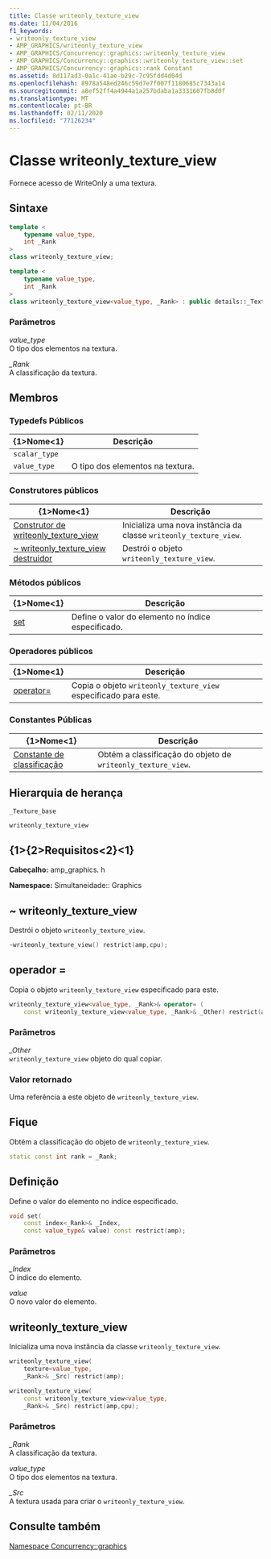 ```yaml
---
title: Classe writeonly_texture_view
ms.date: 11/04/2016
f1_keywords:
- writeonly_texture_view
- AMP_GRAPHICS/writeonly_texture_view
- AMP_GRAPHICS/Concurrency::graphics::writeonly_texture_view
- AMP_GRAPHICS/Concurrency::graphics::writeonly_texture_view::set
- AMP_GRAPHICS/Concurrency::graphics::rank Constant
ms.assetid: 8d117ad3-0a1c-41ae-b29c-7c95fdd4d04d
ms.openlocfilehash: 8978a548ed246c59d7e7f007f1180685c7343a14
ms.sourcegitcommit: a8ef52ff4a4944a1a257bdaba1a3331607fb8d0f
ms.translationtype: MT
ms.contentlocale: pt-BR
ms.lasthandoff: 02/11/2020
ms.locfileid: "77126234"
---
```

# <a name="writeonly_texture_view-class"></a>Classe writeonly_texture_view

Fornece acesso de WriteOnly a uma textura.

## <a name="syntax"></a>Sintaxe

```cpp
template <
    typename value_type,
    int _Rank
>
class writeonly_texture_view;

template <
    typename value_type,
    int _Rank
>
class writeonly_texture_view<value_type, _Rank> : public details::_Texture_base<value_type, _Rank>;
```

### <a name="parameters"></a>Parâmetros

*value_type*<br/>
O tipo dos elementos na textura.

*_Rank*<br/>
A classificação da textura.

## <a name="members"></a>Membros

### <a name="public-typedefs"></a>Typedefs Públicos

|{1&gt;Nome&lt;1}|Descrição|
|----------|-----------------|
|`scalar_type`||
|`value_type`|O tipo dos elementos na textura.|

### <a name="public-constructors"></a>Construtores públicos

|{1&gt;Nome&lt;1}|Descrição|
|----------|-----------------|
|[Construtor de writeonly_texture_view](#ctor)|Inicializa uma nova instância da classe `writeonly_texture_view`.|
|[~ writeonly_texture_view destruidor](#ctor)|Destrói o objeto `writeonly_texture_view`.|

### <a name="public-methods"></a>Métodos públicos

|{1&gt;Nome&lt;1}|Descrição|
|----------|-----------------|
|[set](#set)|Define o valor do elemento no índice especificado.|

### <a name="public-operators"></a>Operadores públicos

|{1&gt;Nome&lt;1}|Descrição|
|----------|-----------------|
|[operator=](#operator_eq)|Copia o objeto `writeonly_texture_view` especificado para este.|

### <a name="public-constants"></a>Constantes Públicas

|{1&gt;Nome&lt;1}|Descrição|
|----------|-----------------|
|[Constante de classificação](#rank)|Obtém a classificação do objeto de `writeonly_texture_view`.|

## <a name="inheritance-hierarchy"></a>Hierarquia de herança

`_Texture_base`

`writeonly_texture_view`

## <a name="requirements"></a>{1&gt;{2&gt;Requisitos&lt;2}&lt;1}

**Cabeçalho:** amp_graphics. h

**Namespace:** Simultaneidade:: Graphics

## <a name="dtor"></a>~ writeonly_texture_view

Destrói o objeto `writeonly_texture_view`.

```cpp
~writeonly_texture_view() restrict(amp,cpu);
```

## <a name="operator_eq"></a>operador =

Copia o objeto `writeonly_texture_view` especificado para este.

```cpp
writeonly_texture_view<value_type, _Rank>& operator= (
    const writeonly_texture_view<value_type, _Rank>& _Other) restrict(amp,cpu);
```

### <a name="parameters"></a>Parâmetros

*_Other*<br/>
`writeonly_texture_view` objeto do qual copiar.

### <a name="return-value"></a>Valor retornado

Uma referência a este objeto de `writeonly_texture_view`.

## <a name="rank"></a>Fique

Obtém a classificação do objeto de `writeonly_texture_view`.

```cpp
static const int rank = _Rank;
```

## <a name="set"></a>Definição

Define o valor do elemento no índice especificado.

```cpp
void set(
    const index<_Rank>& _Index,
    const value_type& value) const restrict(amp);
```

### <a name="parameters"></a>Parâmetros

*_Index*<br/>
O índice do elemento.

*value*<br/>
O novo valor do elemento.

## <a name="ctor"></a>writeonly_texture_view

Inicializa uma nova instância da classe `writeonly_texture_view`.

```cpp
writeonly_texture_view(
    texture<value_type,
    _Rank>& _Src) restrict(amp);

writeonly_texture_view(
    const writeonly_texture_view<value_type,
    _Rank>& _Src) restrict(amp,cpu);
```

### <a name="parameters"></a>Parâmetros

*_Rank*<br/>
A classificação da textura.

*value_type*<br/>
O tipo dos elementos na textura.

*_Src*<br/>
A textura usada para criar o `writeonly_texture_view`.

## <a name="see-also"></a>Consulte também

[Namespace Concurrency::graphics](concurrency-graphics-namespace.md)

